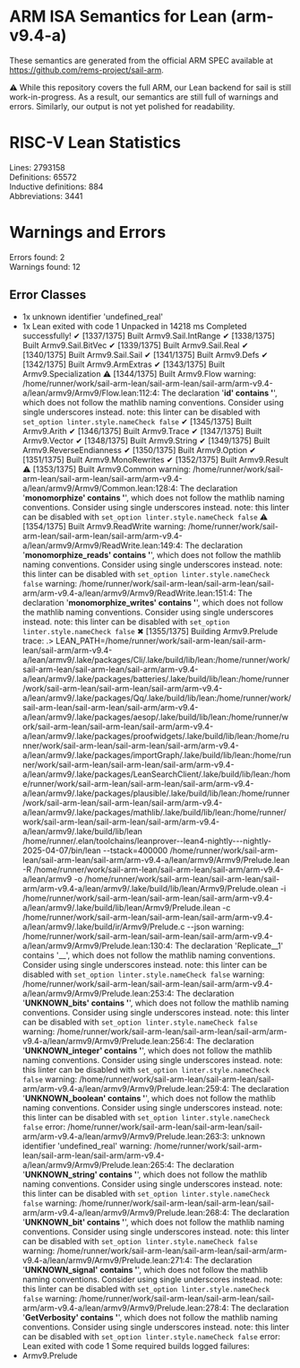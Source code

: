 # ARM ISA Semantics for Lean (arm-v9.4-a)

These semantics are generated from the official ARM SPEC available at
https://github.com/rems-project/sail-arm.

⚠️ While this repository covers the full ARM, our Lean backend for sail
is still work-in-progress. As a result, our semantics are still full of warnings
and errors. Similarly, our output is not yet polished for readability.
# RISC-V Lean Statistics

Lines: 2793158  
Definitions: 65572  
Inductive definitions: 884  
Abbreviations: 3441  

# Warnings and Errors

Errors found: 2  
Warnings found: 12  

## Error Classes

- 1x unknown identifier 'undefined_real'
- 1x Lean exited with code 1
Unpacked in 14218 ms
Completed successfully!
✔ [1337/1375] Built Armv9.Sail.IntRange
✔ [1338/1375] Built Armv9.Sail.BitVec
✔ [1339/1375] Built Armv9.Sail.Real
✔ [1340/1375] Built Armv9.Sail.Sail
✔ [1341/1375] Built Armv9.Defs
✔ [1342/1375] Built Armv9.ArmExtras
✔ [1343/1375] Built Armv9.Specialization
⚠ [1344/1375] Built Armv9.Flow
warning: /home/runner/work/sail-arm-lean/sail-arm-lean/sail-arm/arm-v9.4-a/lean/armv9/Armv9/Flow.lean:112:4: The declaration '__id' contains '__', which does not follow the mathlib naming conventions. Consider using single underscores instead.
note: this linter can be disabled with `set_option linter.style.nameCheck false`
✔ [1345/1375] Built Armv9.Arith
✔ [1346/1375] Built Armv9.Trace
✔ [1347/1375] Built Armv9.Vector
✔ [1348/1375] Built Armv9.String
✔ [1349/1375] Built Armv9.ReverseEndianness
✔ [1350/1375] Built Armv9.Option
✔ [1351/1375] Built Armv9.MonoRewrites
✔ [1352/1375] Built Armv9.Result
⚠ [1353/1375] Built Armv9.Common
warning: /home/runner/work/sail-arm-lean/sail-arm-lean/sail-arm/arm-v9.4-a/lean/armv9/Armv9/Common.lean:128:4: The declaration '__monomorphize' contains '__', which does not follow the mathlib naming conventions. Consider using single underscores instead.
note: this linter can be disabled with `set_option linter.style.nameCheck false`
⚠ [1354/1375] Built Armv9.ReadWrite
warning: /home/runner/work/sail-arm-lean/sail-arm-lean/sail-arm/arm-v9.4-a/lean/armv9/Armv9/ReadWrite.lean:149:4: The declaration '__monomorphize_reads' contains '__', which does not follow the mathlib naming conventions. Consider using single underscores instead.
note: this linter can be disabled with `set_option linter.style.nameCheck false`
warning: /home/runner/work/sail-arm-lean/sail-arm-lean/sail-arm/arm-v9.4-a/lean/armv9/Armv9/ReadWrite.lean:151:4: The declaration '__monomorphize_writes' contains '__', which does not follow the mathlib naming conventions. Consider using single underscores instead.
note: this linter can be disabled with `set_option linter.style.nameCheck false`
✖ [1355/1375] Building Armv9.Prelude
trace: .> LEAN_PATH=/home/runner/work/sail-arm-lean/sail-arm-lean/sail-arm/arm-v9.4-a/lean/armv9/.lake/packages/Cli/.lake/build/lib/lean:/home/runner/work/sail-arm-lean/sail-arm-lean/sail-arm/arm-v9.4-a/lean/armv9/.lake/packages/batteries/.lake/build/lib/lean:/home/runner/work/sail-arm-lean/sail-arm-lean/sail-arm/arm-v9.4-a/lean/armv9/.lake/packages/Qq/.lake/build/lib/lean:/home/runner/work/sail-arm-lean/sail-arm-lean/sail-arm/arm-v9.4-a/lean/armv9/.lake/packages/aesop/.lake/build/lib/lean:/home/runner/work/sail-arm-lean/sail-arm-lean/sail-arm/arm-v9.4-a/lean/armv9/.lake/packages/proofwidgets/.lake/build/lib/lean:/home/runner/work/sail-arm-lean/sail-arm-lean/sail-arm/arm-v9.4-a/lean/armv9/.lake/packages/importGraph/.lake/build/lib/lean:/home/runner/work/sail-arm-lean/sail-arm-lean/sail-arm/arm-v9.4-a/lean/armv9/.lake/packages/LeanSearchClient/.lake/build/lib/lean:/home/runner/work/sail-arm-lean/sail-arm-lean/sail-arm/arm-v9.4-a/lean/armv9/.lake/packages/plausible/.lake/build/lib/lean:/home/runner/work/sail-arm-lean/sail-arm-lean/sail-arm/arm-v9.4-a/lean/armv9/.lake/packages/mathlib/.lake/build/lib/lean:/home/runner/work/sail-arm-lean/sail-arm-lean/sail-arm/arm-v9.4-a/lean/armv9/.lake/build/lib/lean /home/runner/.elan/toolchains/leanprover--lean4-nightly---nightly-2025-04-07/bin/lean --tstack=400000 /home/runner/work/sail-arm-lean/sail-arm-lean/sail-arm/arm-v9.4-a/lean/armv9/Armv9/Prelude.lean -R /home/runner/work/sail-arm-lean/sail-arm-lean/sail-arm/arm-v9.4-a/lean/armv9 -o /home/runner/work/sail-arm-lean/sail-arm-lean/sail-arm/arm-v9.4-a/lean/armv9/.lake/build/lib/lean/Armv9/Prelude.olean -i /home/runner/work/sail-arm-lean/sail-arm-lean/sail-arm/arm-v9.4-a/lean/armv9/.lake/build/lib/lean/Armv9/Prelude.ilean -c /home/runner/work/sail-arm-lean/sail-arm-lean/sail-arm/arm-v9.4-a/lean/armv9/.lake/build/ir/Armv9/Prelude.c --json
warning: /home/runner/work/sail-arm-lean/sail-arm-lean/sail-arm/arm-v9.4-a/lean/armv9/Armv9/Prelude.lean:130:4: The declaration 'Replicate__1' contains '__', which does not follow the mathlib naming conventions. Consider using single underscores instead.
note: this linter can be disabled with `set_option linter.style.nameCheck false`
warning: /home/runner/work/sail-arm-lean/sail-arm-lean/sail-arm/arm-v9.4-a/lean/armv9/Armv9/Prelude.lean:253:4: The declaration '__UNKNOWN_bits' contains '__', which does not follow the mathlib naming conventions. Consider using single underscores instead.
note: this linter can be disabled with `set_option linter.style.nameCheck false`
warning: /home/runner/work/sail-arm-lean/sail-arm-lean/sail-arm/arm-v9.4-a/lean/armv9/Armv9/Prelude.lean:256:4: The declaration '__UNKNOWN_integer' contains '__', which does not follow the mathlib naming conventions. Consider using single underscores instead.
note: this linter can be disabled with `set_option linter.style.nameCheck false`
warning: /home/runner/work/sail-arm-lean/sail-arm-lean/sail-arm/arm-v9.4-a/lean/armv9/Armv9/Prelude.lean:259:4: The declaration '__UNKNOWN_boolean' contains '__', which does not follow the mathlib naming conventions. Consider using single underscores instead.
note: this linter can be disabled with `set_option linter.style.nameCheck false`
error: /home/runner/work/sail-arm-lean/sail-arm-lean/sail-arm/arm-v9.4-a/lean/armv9/Armv9/Prelude.lean:263:3: unknown identifier 'undefined_real'
warning: /home/runner/work/sail-arm-lean/sail-arm-lean/sail-arm/arm-v9.4-a/lean/armv9/Armv9/Prelude.lean:265:4: The declaration '__UNKNOWN_string' contains '__', which does not follow the mathlib naming conventions. Consider using single underscores instead.
note: this linter can be disabled with `set_option linter.style.nameCheck false`
warning: /home/runner/work/sail-arm-lean/sail-arm-lean/sail-arm/arm-v9.4-a/lean/armv9/Armv9/Prelude.lean:268:4: The declaration '__UNKNOWN_bit' contains '__', which does not follow the mathlib naming conventions. Consider using single underscores instead.
note: this linter can be disabled with `set_option linter.style.nameCheck false`
warning: /home/runner/work/sail-arm-lean/sail-arm-lean/sail-arm/arm-v9.4-a/lean/armv9/Armv9/Prelude.lean:271:4: The declaration '__UNKNOWN_signal' contains '__', which does not follow the mathlib naming conventions. Consider using single underscores instead.
note: this linter can be disabled with `set_option linter.style.nameCheck false`
warning: /home/runner/work/sail-arm-lean/sail-arm-lean/sail-arm/arm-v9.4-a/lean/armv9/Armv9/Prelude.lean:278:4: The declaration '__GetVerbosity' contains '__', which does not follow the mathlib naming conventions. Consider using single underscores instead.
note: this linter can be disabled with `set_option linter.style.nameCheck false`
error: Lean exited with code 1
Some required builds logged failures:
- Armv9.Prelude
